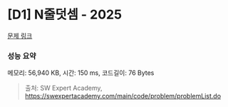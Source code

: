 # [D1] N줄덧셈 - 2025 

[문제 링크](https://swexpertacademy.com/main/code/problem/problemDetail.do?contestProbId=AV5QFZtaAscDFAUq) 

### 성능 요약

메모리: 56,940 KB, 시간: 150 ms, 코드길이: 76 Bytes



> 출처: SW Expert Academy, https://swexpertacademy.com/main/code/problem/problemList.do